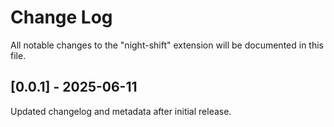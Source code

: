# Change Log

All notable changes to the "night-shift" extension will be documented in this file.

## [0.0.1] - 2025-06-11

Updated changelog and metadata after initial release.
